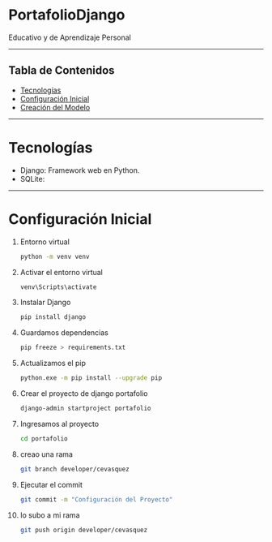# PortafolioDjango
Educativo y de Aprendizaje Personal

---
## Tabla de Contenidos
- [Tecnologías](#Tecnologías)
- [Configuración Inicial](#configuración-Inicial)
- [Creación del Modelo](#creación-del-modelo)
---
# Tecnologías
- Django: Framework web en Python.
- SQLite:
--- 
# Configuración Inicial 
1. Entorno virtual 
    ```bash 
    python -m venv venv

2. Activar el entorno virtual
    ```bash 
    venv\Scripts\activate

3. Instalar Django
    ```bash 
    pip install django 

4. Guardamos dependencias
    ```bash
    pip freeze > requirements.txt 
    
5. Actualizamos el pip 
    ```bash
    python.exe -m pip install --upgrade pip

6. Crear el proyecto de django portafolio
    ```bash 
    django-admin startproject portafolio

7. Ingresamos al proyecto 
    ```bash 
    cd portafolio

8. creao una rama
    ```bash 
    git branch developer/cevasquez

9. Ejecutar el commit
    ```bash 
   git commit -m "Configuración del Proyecto"

10. lo subo a mi rama
    ```bash 
    git push origin developer/cevasquez
